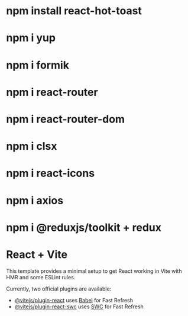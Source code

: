 # npm install react-hot-toast

# npm i yup

# npm i formik

# npm i react-router

# npm i react-router-dom

# npm i clsx

# npm i react-icons

# npm i axios

# npm i @reduxjs/toolkit + redux

# React + Vite

This template provides a minimal setup to get React working in Vite with HMR and some ESLint rules.

Currently, two official plugins are available:

- [@vitejs/plugin-react](https://github.com/vitejs/vite-plugin-react/blob/main/packages/plugin-react/README.md) uses [Babel](https://babeljs.io/) for Fast Refresh
- [@vitejs/plugin-react-swc](https://github.com/vitejs/vite-plugin-react-swc) uses [SWC](https://swc.rs/) for Fast Refresh
